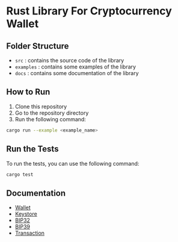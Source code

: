 # Rust Library For Cryptocurrency Wallet

## Folder Structure

- `src` : contains the source code of the library
- `examples` : contains some examples of the library
- `docs` : contains some documentation of the library

## How to Run

1. Clone this repository
2. Go to the repository directory
3. Run the following command:

```bash
cargo run --example <example_name>
```

## Run the Tests

To run the tests, you can use the following command:

```bash
cargo test
```

## Documentation

- [Wallet](docs/wallet.md)
- [Keystore](docs/keystore.md)
- [BIP32](docs/bip32.md)
- [BIP39](docs/bip39.md)
- [Transaction](docs/transaction.md)
